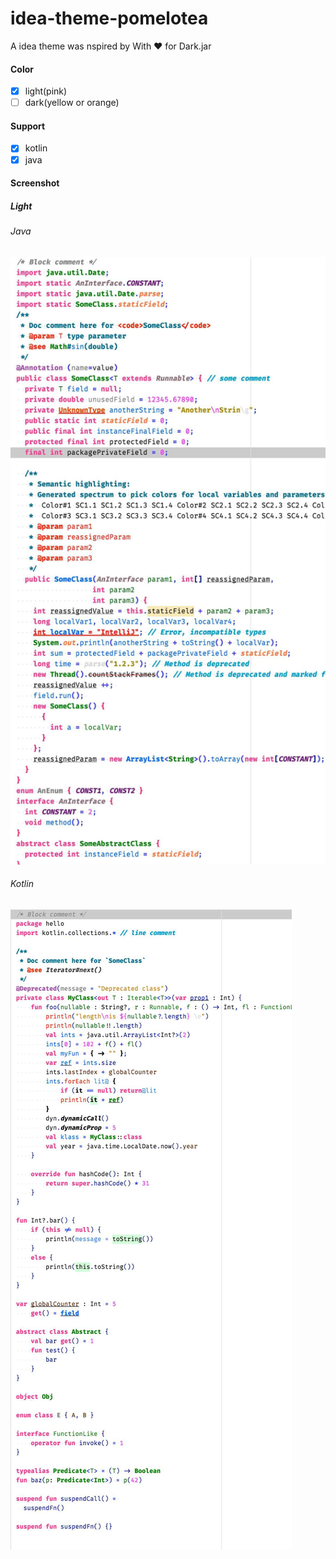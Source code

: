 # idea-theme-pomelotea
A idea theme was nspired by With ♥ for Dark.jar 
#### Color
- [x] light(pink)
- [ ] dark(yellow or orange)
#### Support
- [x] kotlin
- [x] java
#### Screenshot
##### Light
###### Java
![avatar](java_light.jpg)
###### Kotlin
![avatar](kotlin_light.png)
